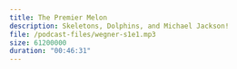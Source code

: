 ```yaml
---
title: The Premier Melon
description: Skeletons, Dolphins, and Michael Jackson!
file: /podcast-files/wegner-s1e1.mp3
size: 61200000
duration: "00:46:31"
---
```

